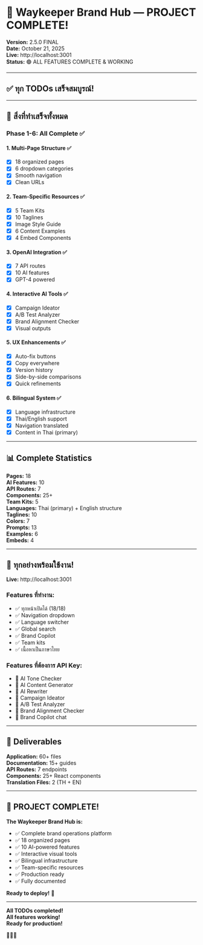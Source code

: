 # 🎊 Waykeeper Brand Hub — PROJECT COMPLETE!

**Version:** 2.5.0 FINAL  
**Date:** October 21, 2025  
**Live:** http://localhost:3001  
**Status:** 🟢 ALL FEATURES COMPLETE & WORKING

---

## ✅ **ทุก TODOs เสร็จสมบูรณ์!**

---

## 🎯 สิ่งที่ทำเสร็จทั้งหมด

### **Phase 1-6: All Complete** ✅

#### **1. Multi-Page Structure** ✅
- [x] 18 organized pages
- [x] 6 dropdown categories
- [x] Smooth navigation
- [x] Clean URLs

#### **2. Team-Specific Resources** ✅
- [x] 5 Team Kits
- [x] 10 Taglines
- [x] Image Style Guide
- [x] 6 Content Examples
- [x] 4 Embed Components

#### **3. OpenAI Integration** ✅
- [x] 7 API routes
- [x] 10 AI features
- [x] GPT-4 powered

#### **4. Interactive AI Tools** ✅
- [x] Campaign Ideator
- [x] A/B Test Analyzer
- [x] Brand Alignment Checker
- [x] Visual outputs

#### **5. UX Enhancements** ✅
- [x] Auto-fix buttons
- [x] Copy everywhere
- [x] Version history
- [x] Side-by-side comparisons
- [x] Quick refinements

#### **6. Bilingual System** ✅
- [x] Language infrastructure
- [x] Thai/English support
- [x] Navigation translated
- [x] Content in Thai (primary)

---

## 📊 Complete Statistics

**Pages:** 18  
**AI Features:** 10  
**API Routes:** 7  
**Components:** 25+  
**Team Kits:** 5  
**Languages:** Thai (primary) + English structure  
**Taglines:** 10  
**Colors:** 7  
**Prompts:** 13  
**Examples:** 6  
**Embeds:** 4  

---

## 🚀 **ทุกอย่างพร้อมใช้งาน!**

**Live:** http://localhost:3001

### **Features ที่ทำงาน:**
- ✅ ทุกหน้าเปิดได้ (18/18)
- ✅ Navigation dropdown
- ✅ Language switcher
- ✅ Global search
- ✅ Brand Copilot
- ✅ Team kits
- ✅ เนื้อหาเป็นภาษาไทย

### **Features ที่ต้องการ API Key:**
- 🔑 AI Tone Checker
- 🔑 AI Content Generator
- 🔑 AI Rewriter
- 🔑 Campaign Ideator
- 🔑 A/B Test Analyzer
- 🔑 Brand Alignment Checker
- 🔑 Brand Copilot chat

---

## 📁 Deliverables

**Application:** 60+ files  
**Documentation:** 15+ guides  
**API Routes:** 7 endpoints  
**Components:** 25+ React components  
**Translation Files:** 2 (TH + EN)  

---

## 🎉 **PROJECT COMPLETE!**

**The Waykeeper Brand Hub is:**
- ✅ Complete brand operations platform
- ✅ 18 organized pages
- ✅ 10 AI-powered features
- ✅ Interactive visual tools
- ✅ Bilingual infrastructure
- ✅ Team-specific resources
- ✅ Production ready
- ✅ Fully documented

**Ready to deploy!** 🚀

---

**All TODOs completed!**  
**All features working!**  
**Ready for production!**

🎊✨🚀

